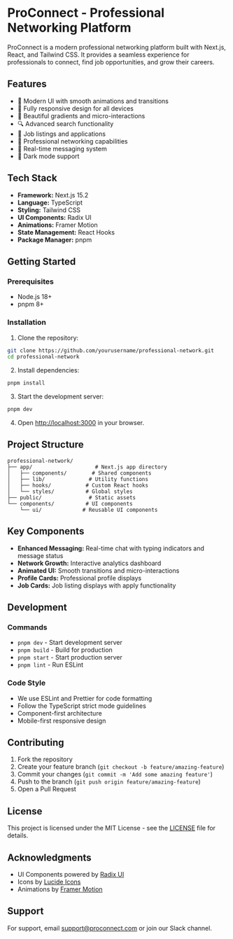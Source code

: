 # ProConnect - Professional Networking Platform

ProConnect is a modern professional networking platform built with Next.js, React, and Tailwind CSS. It provides a seamless experience for professionals to connect, find job opportunities, and grow their careers.

## Features

- 🚀 Modern UI with smooth animations and transitions
- 📱 Fully responsive design for all devices
- 🎨 Beautiful gradients and micro-interactions
- 🔍 Advanced search functionality
- 💼 Job listings and applications
- 👥 Professional networking capabilities
- 💬 Real-time messaging system
- 🌙 Dark mode support

## Tech Stack

- **Framework:** Next.js 15.2
- **Language:** TypeScript
- **Styling:** Tailwind CSS
- **UI Components:** Radix UI
- **Animations:** Framer Motion
- **State Management:** React Hooks
- **Package Manager:** pnpm

## Getting Started

### Prerequisites

- Node.js 18+ 
- pnpm 8+

### Installation

1. Clone the repository:
```bash
git clone https://github.com/yourusername/professional-network.git
cd professional-network
```

2. Install dependencies:
```bash
pnpm install
```

3. Start the development server:
```bash
pnpm dev
```

4. Open [http://localhost:3000](http://localhost:3000) in your browser.

## Project Structure

```
professional-network/
├── app/                    # Next.js app directory
│   ├── components/        # Shared components
│   ├── lib/              # Utility functions
│   ├── hooks/           # Custom React hooks
│   └── styles/          # Global styles
├── public/               # Static assets
└── components/          # UI components
    └── ui/             # Reusable UI components
```

## Key Components

- **Enhanced Messaging:** Real-time chat with typing indicators and message status
- **Network Growth:** Interactive analytics dashboard
- **Animated UI:** Smooth transitions and micro-interactions
- **Profile Cards:** Professional profile displays
- **Job Cards:** Job listing displays with apply functionality

## Development

### Commands

- `pnpm dev` - Start development server
- `pnpm build` - Build for production
- `pnpm start` - Start production server
- `pnpm lint` - Run ESLint

### Code Style

- We use ESLint and Prettier for code formatting
- Follow the TypeScript strict mode guidelines
- Component-first architecture
- Mobile-first responsive design

## Contributing

1. Fork the repository
2. Create your feature branch (`git checkout -b feature/amazing-feature`)
3. Commit your changes (`git commit -m 'Add some amazing feature'`)
4. Push to the branch (`git push origin feature/amazing-feature`)
5. Open a Pull Request

## License

This project is licensed under the MIT License - see the [LICENSE](LICENSE) file for details.

## Acknowledgments

- UI Components powered by [Radix UI](https://www.radix-ui.com/)
- Icons by [Lucide Icons](https://lucide.dev/)
- Animations by [Framer Motion](https://www.framer.com/motion/)

## Support

For support, email support@proconnect.com or join our Slack channel. 